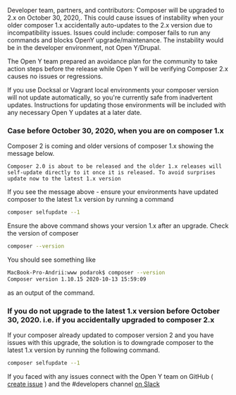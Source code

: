Developer team, partners, and contributors: Composer will be upgraded to 2.x on October 30, 2020,. This could cause issues of instability when your older composer 1.x accidentally auto-updates to the 2.x version due to incompatibility issues. Issues could include: composer fails to run any commands and blocks OpenY upgrade/maintenance. The instability would be in the developer environment, not Open Y/Drupal. 

The Open Y team prepared an avoidance plan for the community to take action steps before the release while Open Y will be verifying Composer 2.x causes no issues or regressions.

If you use Docksal or Vagrant local environments your composer version will not update automatically, so you're currently safe from inadvertent updates. Instructions for updating those environments will be included with any necessary Open Y updates at a later date.

### Case before October 30, 2020, when you are on composer 1.x

Composer 2 is coming and older versions of composer 1.x showing the message below. 

```
Composer 2.0 is about to be released and the older 1.x releases will self-update directly to it once it is released. To avoid surprises update now to the latest 1.x version
```

If you see the message above - ensure your environments have updated composer to the latest 1.x version by running a command
```sh
composer selfupdate --1
```
Ensure the above command shows your version 1.x after an upgrade.
Check the version of composer
```sh
composer --version
```
You should see something like
```sh
MacBook-Pro-Andrii:www podarok$ composer --version
Composer version 1.10.15 2020-10-13 15:59:09
```
as an output of the command.

### If you do not upgrade to the latest 1.x version before October 30, 2020. i.e. if you accidentally upgraded to composer 2.x

If your composer already updated to composer version 2 and you have issues with this upgrade, the solution is to downgrade composer to the latest  1.x version by running the following command.
```sh
composer selfupdate --1
```

If you faced with any issues connect with the Open Y team on GitHub ( [create issue](https://github.com/ymcatwincities/openy/issues/new) ) and the #developers channel [on Slack](https://openy.org/contact) 